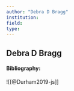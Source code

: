 ```yaml
---
author: "Debra D Bragg"
institution:
field:
type:
---
```


## Debra D Bragg
#### Bibliography:

![[@Durham2019-js]]